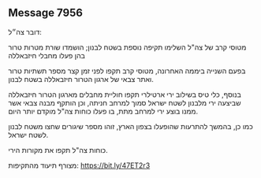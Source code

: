 ## Message 7956

דובר צה״ל:

 מטוסי קרב של צה"ל השלימו תקיפה נוספת בשטח לבנון; הושמדו שורת מטרות טרור בהן פעלו מחבלי חיזבאללה

בפעם השנייה ביממה האחרונה, מטוסי קרב תקפו לפני זמן קצר מספר תשתיות טרור ואתר צבאי של ארגון הטרור חיזבאללה בשטח לבנון.

בנוסף, כלי טיס בשילוב ירי ארטילרי תקפו חוליית מחבלים מארגון הטרור חיזבאללה שביצעה ירי מלבנון לשטח ישראל סמוך למרחב חניתה, וכן הותקף מבנה צבאי אשר ממנו בוצע ירי למרחב מתת, בו פעלו כוחות צה"ל מוקדם יותר היום.

כמו כן, בהמשך להתרעות שהופעלו בצפון הארץ, זוהו מספר שיגורים שחצו משטח לבנון לשטח ישראל.

כוחות צה"ל תקפו את מקורות הירי.

מצורף תיעוד מהתקיפות: https://bit.ly/47ET2r3

